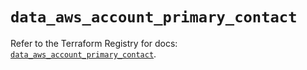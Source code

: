# `data_aws_account_primary_contact`

Refer to the Terraform Registry for docs: [`data_aws_account_primary_contact`](https://registry.terraform.io/providers/hashicorp/aws/6.0.0/docs/data-sources/account_primary_contact).

